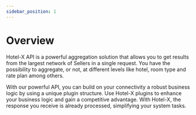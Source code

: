 ```yaml
---
sidebar_position: 1
---
```


# Overview

Hotel-X API is a powerful aggregation solution that allows you to get results from the largest network of Sellers in a single request. You have the possibility to aggregate, or not, at different levels like hotel, room type and rate plan among others.

With our powerful API, you can build on your connectivity a robust business logic by  using a unique plugin structure. Use Hotel-X plugins to enhance your business logic and gain a competitive advantage. With Hotel-X, the response you receive is already processed, simplifying your system tasks.
